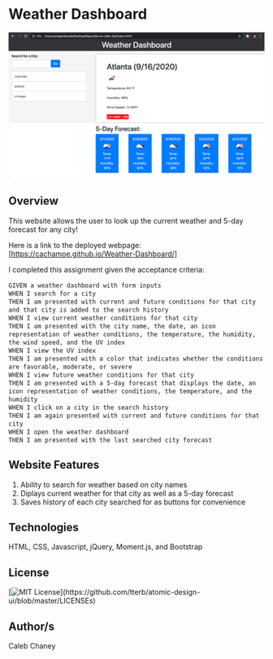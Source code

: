 # Weather Dashboard

![](https://github.com/Cachamoe/Server-Side-Api/blob/master/Assets/Screen%20Shot%202020-09-16%20at%2010.52.11%20AM.png)

## Overview
This website allows the user to look up the current weather and 5-day forecast for any city!

Here is a link to the deployed webpage: [https://cachamoe.github.io/Weather-Dashboard/]

I completed this assignment given the acceptance criteria: 

```
GIVEN a weather dashboard with form inputs
WHEN I search for a city
THEN I am presented with current and future conditions for that city and that city is added to the search history
WHEN I view current weather conditions for that city
THEN I am presented with the city name, the date, an icon representation of weather conditions, the temperature, the humidity, the wind speed, and the UV index
WHEN I view the UV index
THEN I am presented with a color that indicates whether the conditions are favorable, moderate, or severe
WHEN I view future weather conditions for that city
THEN I am presented with a 5-day forecast that displays the date, an icon representation of weather conditions, the temperature, and the humidity
WHEN I click on a city in the search history
THEN I am again presented with current and future conditions for that city
WHEN I open the weather dashboard
THEN I am presented with the last searched city forecast
```

## Website Features
1) Ability to search for weather based on city names
2) Diplays current weather for that city as well as a 5-day forecast
3) Saves history of each city searched for as buttons for convenience


## Technologies 
HTML, CSS, Javascript, jQuery, Moment.js, and Bootstrap

## License 
[![MIT License](https://img.shields.io/apm/l/atomic-design-ui.svg?)](https://github.com/tterb/atomic-design-ui/blob/master/LICENSEs)

## Author/s
Caleb Chaney
